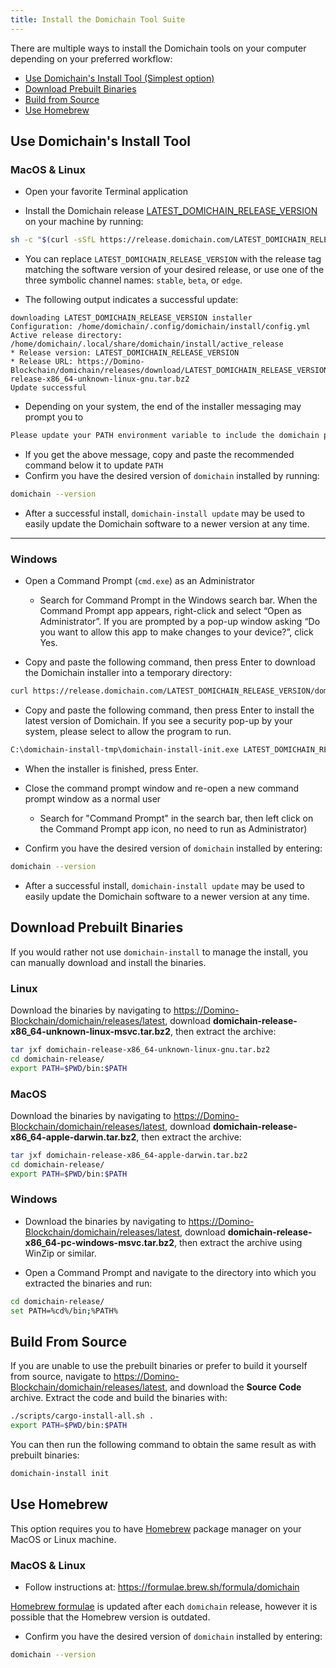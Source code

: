 ```yaml
---
title: Install the Domichain Tool Suite
---
```


There are multiple ways to install the Domichain tools on your computer
depending on your preferred workflow:

- [Use Domichain's Install Tool (Simplest option)](#use-domichains-install-tool)
- [Download Prebuilt Binaries](#download-prebuilt-binaries)
- [Build from Source](#build-from-source)
- [Use Homebrew](#use-homebrew)

## Use Domichain's Install Tool

### MacOS & Linux

- Open your favorite Terminal application

- Install the Domichain release
  [LATEST_DOMICHAIN_RELEASE_VERSION](https://Domino-Blockchain/domichain/releases/tag/LATEST_DOMICHAIN_RELEASE_VERSION) on your
  machine by running:

```bash
sh -c "$(curl -sSfL https://release.domichain.com/LATEST_DOMICHAIN_RELEASE_VERSION/install)"
```

- You can replace `LATEST_DOMICHAIN_RELEASE_VERSION` with the release tag matching
  the software version of your desired release, or use one of the three symbolic
  channel names: `stable`, `beta`, or `edge`.

- The following output indicates a successful update:

```text
downloading LATEST_DOMICHAIN_RELEASE_VERSION installer
Configuration: /home/domichain/.config/domichain/install/config.yml
Active release directory: /home/domichain/.local/share/domichain/install/active_release
* Release version: LATEST_DOMICHAIN_RELEASE_VERSION
* Release URL: https://Domino-Blockchain/domichain/releases/download/LATEST_DOMICHAIN_RELEASE_VERSION/domichain-release-x86_64-unknown-linux-gnu.tar.bz2
Update successful
```

- Depending on your system, the end of the installer messaging may prompt you
  to

```bash
Please update your PATH environment variable to include the domichain programs:
```

- If you get the above message, copy and paste the recommended command below
  it to update `PATH`
- Confirm you have the desired version of `domichain` installed by running:

```bash
domichain --version
```

- After a successful install, `domichain-install update` may be used to easily
  update the Domichain software to a newer version at any time.

---

### Windows

- Open a Command Prompt (`cmd.exe`) as an Administrator

  - Search for Command Prompt in the Windows search bar. When the Command
    Prompt app appears, right-click and select “Open as Administrator”.
    If you are prompted by a pop-up window asking “Do you want to allow this app to
    make changes to your device?”, click Yes.

- Copy and paste the following command, then press Enter to download the Domichain
  installer into a temporary directory:

```bash
curl https://release.domichain.com/LATEST_DOMICHAIN_RELEASE_VERSION/domichain-install-init-x86_64-pc-windows-msvc.exe --output C:\domichain-install-tmp\domichain-install-init.exe --create-dirs
```

- Copy and paste the following command, then press Enter to install the latest
  version of Domichain. If you see a security pop-up by your system, please select
  to allow the program to run.

```bash
C:\domichain-install-tmp\domichain-install-init.exe LATEST_DOMICHAIN_RELEASE_VERSION
```

- When the installer is finished, press Enter.

- Close the command prompt window and re-open a new command prompt window as a
  normal user
  - Search for "Command Prompt" in the search bar, then left click on the
    Command Prompt app icon, no need to run as Administrator)
- Confirm you have the desired version of `domichain` installed by entering:

```bash
domichain --version
```

- After a successful install, `domichain-install update` may be used to easily
  update the Domichain software to a newer version at any time.

## Download Prebuilt Binaries

If you would rather not use `domichain-install` to manage the install, you can
manually download and install the binaries.

### Linux

Download the binaries by navigating to
[https://Domino-Blockchain/domichain/releases/latest](https://Domino-Blockchain/domichain/releases/latest),
download **domichain-release-x86_64-unknown-linux-msvc.tar.bz2**, then extract the
archive:

```bash
tar jxf domichain-release-x86_64-unknown-linux-gnu.tar.bz2
cd domichain-release/
export PATH=$PWD/bin:$PATH
```

### MacOS

Download the binaries by navigating to
[https://Domino-Blockchain/domichain/releases/latest](https://Domino-Blockchain/domichain/releases/latest),
download **domichain-release-x86_64-apple-darwin.tar.bz2**, then extract the
archive:

```bash
tar jxf domichain-release-x86_64-apple-darwin.tar.bz2
cd domichain-release/
export PATH=$PWD/bin:$PATH
```

### Windows

- Download the binaries by navigating to
  [https://Domino-Blockchain/domichain/releases/latest](https://Domino-Blockchain/domichain/releases/latest),
  download **domichain-release-x86_64-pc-windows-msvc.tar.bz2**, then extract the
  archive using WinZip or similar.

- Open a Command Prompt and navigate to the directory into which you extracted
  the binaries and run:

```bash
cd domichain-release/
set PATH=%cd%/bin;%PATH%
```

## Build From Source

If you are unable to use the prebuilt binaries or prefer to build it yourself
from source, navigate to
[https://Domino-Blockchain/domichain/releases/latest](https://Domino-Blockchain/domichain/releases/latest),
and download the **Source Code** archive. Extract the code and build the
binaries with:

```bash
./scripts/cargo-install-all.sh .
export PATH=$PWD/bin:$PATH
```

You can then run the following command to obtain the same result as with
prebuilt binaries:

```bash
domichain-install init
```

## Use Homebrew

This option requires you to have [Homebrew](https://brew.sh/) package manager on your MacOS or Linux machine.

### MacOS & Linux

- Follow instructions at: https://formulae.brew.sh/formula/domichain

[Homebrew formulae](https://github.com/Homebrew/homebrew-core/blob/HEAD/Formula/domichain.rb)
is updated after each `domichain` release, however it is possible that
the Homebrew version is outdated.

- Confirm you have the desired version of `domichain` installed by entering:

```bash
domichain --version
```
